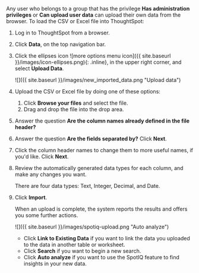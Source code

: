 Any user who belongs to a group that has the privilege **Has administration privileges** or **Can upload user data** can upload their own data from the browser. To load the CSV or Excel file into ThoughtSpot:

1. Log in to ThoughtSpot from a browser.

2. Click **Data**, on the top navigation bar.

3. Click the ellipses icon
![more options menu icon]({{ site.baseurl }}/images/icon-ellipses.png){: .inline},
in the upper right corner, and select **Upload Data**.

   ![]({{ site.baseurl }}/images/new_imported_data.png "Upload data")

4. Upload the CSV or Excel file by doing one of these options:
    1. Click **Browse your files** and select the file.
    2. Drag and drop the file into the drop area.

5. Answer the question **Are the column names already defined in the file header?**

6. Answer the question **Are the fields separated by?** Click **Next**.

7. Click the column header names to change them to more useful names, if you'd like. Click **Next**.

8. Review the automatically generated data types for each column, and make any changes you want.

   There are four data types: Text, Integer, Decimal, and Date.

9. Click **Import**.

    When an upload is complete, the system reports the results and offers you some further actions.

     ![]({{ site.baseurl }}/images/spotiq-upload.png "Auto analyze")

    * Click **Link to Existing Data** if you want to link the data you uploaded to the data in another table or worksheet.
    * Click **Search** if you want to begin a new search.
    * Click **Auto analyze** if you want to use the SpotIQ feature to find insights in your new data.
